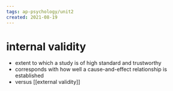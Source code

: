 ```yaml
---
tags: ap-psychology/unit2 
created: 2021-08-19
---
```


# internal validity

- extent to which a study is of high standard and trustworthy
- corresponds with how well a cause-and-effect relationship is established
- versus [[external validity]] 
